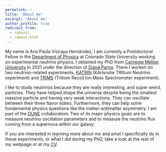 ```yaml
---
permalink: /
title: "About me"
excerpt: "About me"
author_profile: true
redirect_from: 
  - /about/
  - /about.html
---
```


My name is Ana Paula Vizcaya Hernández, I am currently a Postdoctoral Fellow in the [Department of Physics](https://www.physics.colostate.edu/) at Colorado State University working on experimental neutrino physics. I obtained my PhD from [Carnegie Mellon University](https://www.cmu.edu/physics) in 2021 under the direction of [Diana Parno](https://www.andrew.cmu.edu/user/dianap/index.html). There I worken on two neutrino-related experiments, [KATRIN](https://www.katrin.kit.edu/) (KArlsruhe TRItium Neutrino experiment) and [TRIMS](https://www.npl.washington.edu/TRIMS/) (Tritium Recoil Ion Mass Spectrometer experiment).

I like to study neutrinos because they are really interesting, and super weird, particles. They have helped shape the universe despite being the smallest massive particle and having very weak interactions. They can oscillate between their three flavor states. Furthermore, they can help solve fundamental physics questions like the matter-antimatter asymmetry. I am part of the [DUNE](https://www.dunescience.org/) collaboration. Two of its major physics goals are to measure neutrino oscillation parameters and to measure the neutrino flux coming from a supernova within our galaxy. 

<!---
My name is Ana Paula Vizcaya Hernández, I am a 5th year Ph.D. student in the [Department of Physics](https://www.cmu.edu/physics) at Carnegie Mellon University. I work in experimental neutrino physics and my advisor is [Diana Parno](https://www.andrew.cmu.edu/user/dianap/index.html). I am part of two different collaborations: [KATRIN](https://www.katrin.kit.edu/) (KArlsruhe TRItium Neutrino experiment) which aims to measure the neutrino mass; and [TRIMS](https://www.npl.washington.edu/TRIMS/) (Tritium Recoil Ion Mass Spectrometer experiment) which aims to measure the branching ratio to the bound molecular state of tritium beta decay. 
-->
If you are interested in learning more about me and what I specifically do in these experiments, or what I did during my PhD, take a look at the rest of my webpage or at my [CV](https://anavizcaya.github.io/files/CV_APVH.pdf). 

